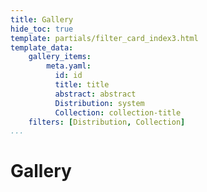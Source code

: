```yaml
---
title: Gallery
hide_toc: true
template: partials/filter_card_index3.html
template_data:
    gallery_items:
        meta.yaml:
          id: id
          title: title
          abstract: abstract
          Distribution: system
          Collection: collection-title
    filters: [Distribution, Collection]
...
```


# Gallery



